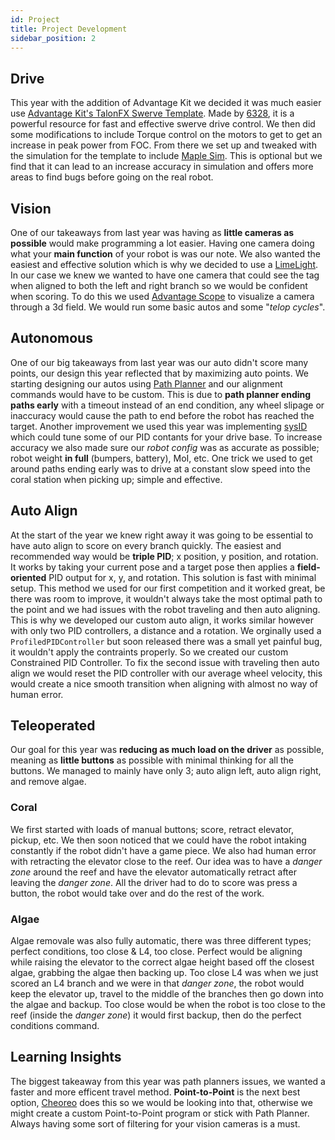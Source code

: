 ```yaml
---
id: Project
title: Project Development
sidebar_position: 2
---
```


## Drive
This year with the addition of Advantage Kit we decided it was much easier use [Advantage Kit's TalonFX Swerve Template](https://docs.advantagekit.org/getting-started/template-projects/talonfx-swerve-template/). Made by [6328](https://www.thebluealliance.com/team/6328), it is a powerful resource for fast and effective swerve drive control. We then did some modifications to include Torque control on the motors to get to get an increase in peak power from FOC. From there we set up and tweaked with the simulation for the template to include [Maple Sim](https://shenzhen-robotics-alliance.github.io/maple-sim/). This is optional but we find that it can lead to an increase accuracy in simulation and offers more areas to find bugs before going on the real robot.

## Vision
One of our takeaways from last year was having as **little cameras as possible** would make programming a lot easier. Having one camera doing what your **main function** of your robot is was our note. We also wanted the easiest and effective solution which is why we decided to use a [LimeLight](https://docs.limelightvision.io/docs/docs-limelight/getting-started/summary). In our case we knew we wanted to have one camera that could see the tag when aligned to both the left and right branch so we would be confident when scoring. To do this we used [Advantage Scope](https://docs.advantagescope.org/) to visualize a camera through a 3d field. We would run some basic autos and some "*telop cycles*".

## Autonomous
One of our big takeaways from last year was our auto didn't score many points, our design this year reflected that by maximizing auto points. We starting designing our autos using [Path Planner](pathplanner.dev) and our alignment commands would have to be custom. This is due to **path planner ending paths early** with a timeout instead of an end condition, any wheel slipage or inaccuracy would cause the path to end before the robot has reached the target. Another improvement we used this year was implementing [sysID](https://docs.wpilib.org/en/stable/docs/software/advanced-controls/system-identification/introduction.html) which could tune some of our PID contants for your drive base. To increase accuracy we also made sure our *robot config* was as accurate as possible; robot weight **in full** (bumpers, battery), MoI, etc. One trick we used to get around paths ending early was to drive at a constant slow speed into the coral station when picking up; simple and effective. 

## Auto Align
At the start of the year we knew right away it was going to be essential to have auto align to score on every branch quickly. The easiest and recommended way would be **triple PID**; x position, y position, and rotation. It works by taking your current pose and a target pose then applies a **field-oriented** PID output for x, y, and rotation. This solution is fast with minimal setup. This method we used for our first competition and it worked great, be there was room to improve, it wouldn't always take the most optimal path to the point and we had issues with the robot traveling and then auto aligning. This is why we developed our custom auto align, it works similar however with only two PID controllers, a distance and a rotation. We orginally used a ```ProfiledPIDController``` but soon released there was a small yet painful bug, it wouldn't apply the contraints properly. So we created our custom Constrained PID Controller. To fix the second issue with traveling then auto align we would reset the PID controller with our average wheel velocity, this would create a nice smooth transition when aligning with almost no way of human error.

## Teleoperated
Our goal for this year was **reducing as much load on the driver** as possible, meaning as **little buttons** as possible with minimal thinking for all the buttons. We managed to mainly have only 3; auto align left, auto align right, and remove algae.

### Coral 
We first started with loads of manual buttons; score, retract elevator, pickup, etc. We then soon noticed that we could have the robot intaking constantly if the robot didn't have a game piece. We also had human error with retracting the elevator close to the reef. Our idea was to have a *danger zone* around the reef and have the elevator automatically retract after leaving the *danger zone*. All the driver had to do to score was press a button, the robot would take over and do the rest of the work.

### Algae
Algae removale was also fully automatic, there was three different types; perfect conditions, too close & L4, too close. Perfect would be aligning while raising the elevator to the correct algae height based off the closest algae, grabbing the algae then backing up. Too close L4 was when we just scored an L4 branch and we were in that *danger zone*, the robot would keep the elevator up, travel to the middle of the branches then go down into the algae and backup. Too close would be when the robot is too close to the reef (inside the *danger zone*) it would first backup, then do the perfect conditions command.

## Learning Insights
The biggest takeaway from this year was path planners issues, we wanted a faster and more efficent travel method. **Point-to-Point** is the next best option, [Cheoreo](https://notalink.com) does this so we would be looking into that, otherwise we might create a custom Point-to-Point program or stick with Path Planner. Always having some sort of filtering for your vision cameras is a must.